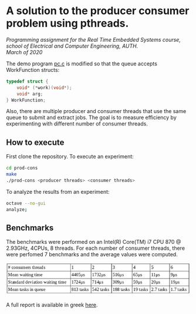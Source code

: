 # A solution to the producer consumer problem using	pthreads.
_Programming assignment for the Real Time Embedded Systems course, school of Electrical and Computer Engineering, AUTH._  
_March of 2020_

The demo program [pc.c](pc.c) is modified so that the queue accepts WorkFunction structs:
```C
typedef struct {
	void* (*work)(void*);
	void* arg;
} WorkFunction;
```
Also, there are multiple producer and consumer threads that use the same queue to submit and extract jobs. The goal is to measure efficiency by experimenting with different number of consumer threads.

## How to execute

First clone the repository. To execute an experiment:
```sh
cd prod-cons
make
./prod-cons <producer threads> <consumer threads>
```
To analyze the results from an experiment:
```sh
octave --no-gui
analyze;
```

## Benchmarks

The benchmarks were performed on an Intel(R) Core(TM) i7 CPU 870 @ 2.93GHz, 4CPUs, 8 threads. For each number of consumer threads, there were perfomed 7 benchmarks and the average values were computed.

![Benchmarks table](benchmarks.jpg)

A full report is available in greek [here](report.pdf).
